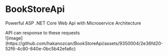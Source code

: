 # BookStoreApi
Powerful ASP .NET Core Web Api with Microservice Architecture

<div>API can response to these requests</div>
![image](https://github.com/hakanozcan/BookStoreApi/assets/9350004/2e36fd20-52f6-4c80-840e-0bc5b42efa6c)
